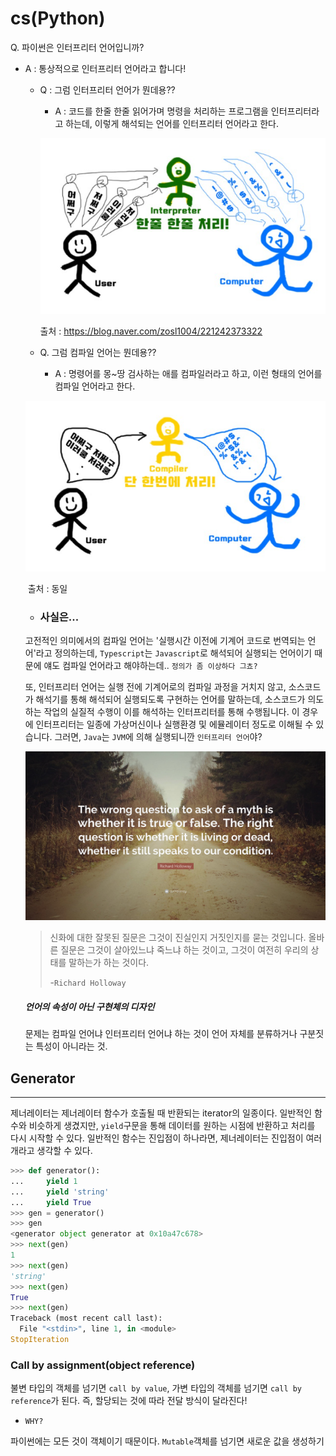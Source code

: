 # cs(Python)

Q. 파이썬은 인터프리터 언어입니까?

- A : 통상적으로 인터프리터 언어라고 합니다!

  - Q : 그럼 인터프리터 언어가 뭔데용??

    - A : 코드를 한줄 한줄 읽어가며 명령을 처리하는 프로그램을 인터프리터라고 하는데, 이렇게 해석되는 언어를 인터프리터 언어라고 한다.

    ![image-20211023205642112](python.assets/image-20211023205642112.png)

    출처 : https://blog.naver.com/zosl1004/221242373322

  - Q. 그럼 컴파일 언어는 뭔데용??
    - A : 명령어를 몽~땅 검사하는 애를 컴파일러라고 하고, 이런 형태의 언어를 컴파일 언어라고 한다.

  ![image-20211023211110672](python.assets/image-20211023211110672.png)

  ​	출처 : 동일

  

  - ### 사실은...

  고전적인 의미에서의 컴파일 언어는 '실행시간 이전에 기계어 코드로 번역되는 언어'라고 정의하는데, `Typescript`는 `Javascript`로 해석되어 실행되는 언어이기 때문에 얘도 컴파일 언어라고 해야하는데.. `정의가 좀 이상하다 그쵸?`

  

  또, 인터프리터 언어는 실행 전에 기계어로의 컴파일 과정을 거치지 않고, 소스코드가 해석기를 통해 해석되어 실행되도록 구현하는 언어를 말하는데, 소스코드가 의도하는 작업의 실질적 수행이 이를 해석하는 인터프리터를 통해 수행됩니다. 이 경우에 인터프리터는 일종에 가상머신이나 실행환경 및 에뮬레이터 정도로 이해될 수 있습니다. 그러면, `Java`는 `JVM`에 의해 실행되니깐 `인터프리터 언어`야?

  

  ![Quotefancy-1546893-3840x2160](python.assets/Quotefancy-1546893-3840x2160.jpg)

  

  >신화에 대한 잘못된 질문은 그것이 진실인지 거짓인지를 묻는 것입니다. 올바른 질문은 그것이 살아있느냐 죽느냐 하는 것이고, 그것이 여전히 우리의 상태를 말하는가 하는 것이다.
  >
  >-`Richard Holloway`

  

  ##### 언어의 속성이 아닌 구현체의 디자인

  문제는 컴파일 언어냐 인터프리터 언어냐 하는 것이 언어 자체를 분류하거나 구분짓는 특성이 아니라는 것.



## Generator

---

제너레이터는 제너레이터 함수가 호출될 때 반환되는 iterator의 일종이다. 일반적인 함수와 비슷하게 생겼지만, `yield`구문을 통해 데이터를 원하는 시점에 반환하고 처리를 다시 시작할 수 있다. 일반적인 함수는 진입점이 하나라면, 제너레이터는 진입점이 여러개라고 생각할 수 있다.

```python
>>> def generator():
...     yield 1
...     yield 'string'
...     yield True
>>> gen = generator()
>>> gen
<generator object generator at 0x10a47c678>
>>> next(gen)
1
>>> next(gen)
'string'
>>> next(gen)
True
>>> next(gen)
Traceback (most recent call last):
  File "<stdin>", line 1, in <module>
StopIteration
```



### Call by assignment(object reference)

불변 타입의 객체를 넘기면 `call by value`, 가변 타입의 객체를 넘기면 `call by reference`가 된다. 즉, 할당되는 것에 따라 전달 방식이 달라진다!

- `WHY?`

파이썬에는 모든 것이 객체이기 때문이다. `Mutable`객체를 넘기면 새로운 값을 생성하기 